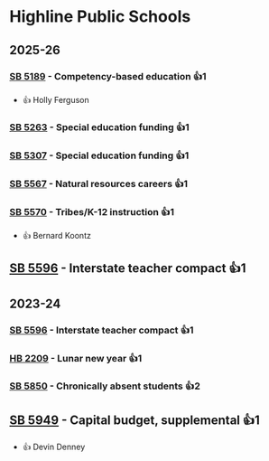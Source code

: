 # Highline Public Schools
## 2025-26

### [SB 5189](/bill/2025-26/sb/5189/) - Competency-based education 👍1  
* 👍 Holly Ferguson

### [SB 5263](/bill/2025-26/sb/5263/) - Special education funding 👍1  

### [SB 5307](/bill/2025-26/sb/5307/) - Special education funding 👍1  

### [SB 5567](/bill/2025-26/sb/5567/) - Natural resources careers 👍1  

### [SB 5570](/bill/2025-26/sb/5570/) - Tribes/K-12 instruction 👍1  
* 👍 Bernard Koontz

## [SB 5596](/bill/2025-26/sb/5596/) - Interstate teacher compact 👍1  

## 2023-24

### [SB 5596](/bill/2023-24/sb/5596/) - Interstate teacher compact 👍1  

### [HB 2209](/bill/2023-24/hb/2209/) - Lunar new year 👍1  

### [SB 5850](/bill/2023-24/sb/5850/) - Chronically absent students 👍2  

## [SB 5949](/bill/2023-24/sb/5949/) - Capital budget, supplemental 👍1  
* 👍 Devin Denney
